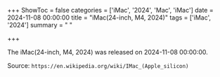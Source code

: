 +++
ShowToc = false
categories = ['iMac', '2024', 'Mac', 'iMac']
date = 2024-11-08 00:00:00
title = "iMac(24-inch, M4, 2024)"
tags = ['iMac', '2024']
summary = " "

+++

The iMac(24-inch, M4, 2024) was released on 2024-11-08 00:00:00.

Source: `https://en.wikipedia.org/wiki/IMac_(Apple_silicon)`


